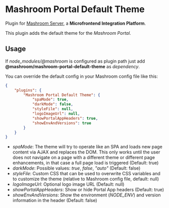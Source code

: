 
# Mashroom Portal Default Theme

Plugin for [Mashroom Server](https://www.mashroom-server.com), a **Microfrontend Integration Platform**.

This plugin adds the default theme for the _Mashroom Portal_.

## Usage

If *node_modules/@mashroom* is configured as plugin path just add **@mashroom/mashroom-portal-default-theme** as *dependency*.

You can override the default config in your Mashroom config file like this:

```json
{
    "plugins": {
        "Mashroom Portal Default Theme": {
            "spaMode": true,
            "darkMode": false,
            "styleFile": null,
            "logoImageUrl": null,
            "showPortalAppHeaders": true,
            "showEnvAndVersions": true
        }
    }
}
```

 * _spaMode_: The theme will try to operate like an SPA and loads new page content via AJAX and replaces the DOM.
   This only works until the user does not navigate on a page with a different theme or different page enhancements,
   in that case a full page load is triggered (Default: true)
 * _darkMode_: Possible values: *true*, *false*, *"auto"* (Default: false)
 * _styleFile_: Custom CSS that can be used to overwrite CSS variables and to customize the theme (relative to Mashroom config file, default: null)
 * _logoImageUrl_: Optional logo image URL (Default: null)
 * _showPortalAppHeaders_: Show or hide Portal App headers (Default: true)
 * _showEnvAndVersions_: Show the environment (_NODE_ENV_) and version information in the header (Default: false)

